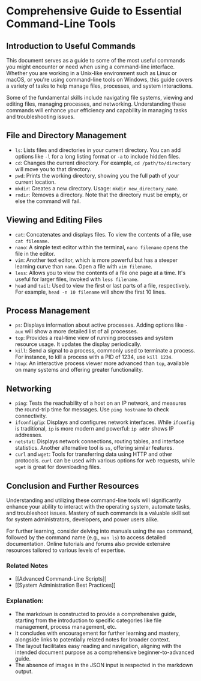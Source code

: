 # Comprehensive Guide to Essential Command-Line Tools

## Introduction to Useful Commands
This document serves as a guide to some of the most useful commands you might encounter or need when using a command-line interface. Whether you are working in a Unix-like environment such as Linux or macOS, or you're using command-line tools on Windows, this guide covers a variety of tasks to help manage files, processes, and system interactions.

Some of the fundamental skills include navigating file systems, viewing and editing files, managing processes, and networking. Understanding these commands will enhance your efficiency and capability in managing tasks and troubleshooting issues.

## File and Directory Management
- `ls`: Lists files and directories in your current directory. You can add options like `-l` for a long listing format or `-a` to include hidden files.
- `cd`: Changes the current directory. For example, `cd /path/to/directory` will move you to that directory.
- `pwd`: Prints the working directory, showing you the full path of your current location.
- `mkdir`: Creates a new directory. Usage: `mkdir new_directory_name`.
- `rmdir`: Removes a directory. Note that the directory must be empty, or else the command will fail.

## Viewing and Editing Files
- `cat`: Concatenates and displays files. To view the contents of a file, use `cat filename`.
- `nano`: A simple text editor within the terminal, `nano filename` opens the file in the editor.
- `vim`: Another text editor, which is more powerful but has a steeper learning curve than `nano`. Open a file with `vim filename`.
- `less`: Allows you to view the contents of a file one page at a time. It's useful for larger files, invoked with `less filename`.
- `head` and `tail`: Used to view the first or last parts of a file, respectively. For example, `head -n 10 filename` will show the first 10 lines.

## Process Management
- `ps`: Displays information about active processes. Adding options like `-aux` will show a more detailed list of all processes.
- `top`: Provides a real-time view of running processes and system resource usage. It updates the display periodically.
- `kill`: Send a signal to a process, commonly used to terminate a process. For instance, to kill a process with a PID of 1234, use `kill 1234`.
- `htop`: An interactive process viewer more advanced than `top`, available on many systems and offering greater functionality.

## Networking
- `ping`: Tests the reachability of a host on an IP network, and measures the round-trip time for messages. Use `ping hostname` to check connectivity.
- `ifconfig`/`ip`: Displays and configures network interfaces. While `ifconfig` is traditional, `ip` is more modern and powerful: `ip addr` shows IP addresses.
- `netstat`: Displays network connections, routing tables, and interface statistics. Another alternative tool is `ss`, offering similar features.
- `curl` and `wget`: Tools for transferring data using HTTP and other protocols. `curl` can be used with various options for web requests, while `wget` is great for downloading files.

## Conclusion and Further Resources
Understanding and utilizing these command-line tools will significantly enhance your ability to interact with the operating system, automate tasks, and troubleshoot issues. Mastery of such commands is a valuable skill set for system administrators, developers, and power users alike.

For further learning, consider delving into manuals using the `man` command, followed by the command name (e.g., `man ls`) to access detailed documentation. Online tutorials and forums also provide extensive resources tailored to various levels of expertise.

### Related Notes
- [[Advanced Command-Line Scripts]]
- [[System Administration Best Practices]]

### Explanation:
- The markdown is constructed to provide a comprehensive guide, starting from the introduction to specific categories like file management, process management, etc.
- It concludes with encouragement for further learning and mastery, alongside links to potentially related notes for broader context.
- The layout facilitates easy reading and navigation, aligning with the intended document purpose as a comprehensive beginner-to-advanced guide.
- The absence of images in the JSON input is respected in the markdown output.